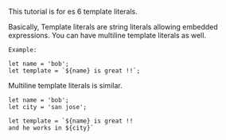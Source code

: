 This tutorial is for es 6 template literals.

Basically, Template literals are string literals allowing embedded expressions. You can have multiline template literals as well.

```
Example: 

let name = 'bob';
let template = `${name} is great !!`;

```

Multiline template literals is similar.
```
let name = 'bob';
let city = 'san jose';

let template = `${name} is great !! 
and he works in ${city}`

```